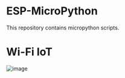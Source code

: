 # ESP-MicroPython
This repository contains micropython scripts.


# Wi-Fi IoT

![image](https://user-images.githubusercontent.com/87240174/234323319-f6667796-55c7-458a-871d-b1a318796039.jpg)
